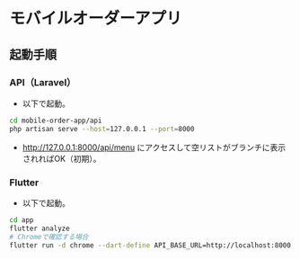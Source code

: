 # モバイルオーダーアプリ

## 起動手順
### API（Laravel）
- 以下で起動。

```bash
cd mobile-order-app/api
php artisan serve --host=127.0.0.1 --port=8000
```

- http://127.0.0.1:8000/api/menu にアクセスして空リストがブランチに表示されればOK（初期）。

### Flutter
- 以下で起動。

```bash
cd app
flutter analyze
# Chromeで確認する場合
flutter run -d chrome --dart-define API_BASE_URL=http://localhost:8000
```
